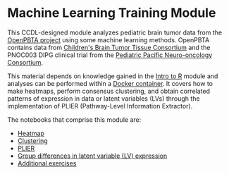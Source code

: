 # Machine Learning Training Module

This CCDL-designed module analyzes pediatric brain tumor data from the [OpenPBTA project](https://github.com/AlexsLemonade/OpenPBTA-analysis) using some machine learning methods.
OpenPBTA contains data from [Children's Brain Tumor Tissue Consortium](https://cbttc.org/) and the PNOC003 DIPG clinical trial from the [Pediatric Pacific Neuro-oncology Consortium](http://www.pnoc.us/).

This material depends on knowledge gained in the [Intro to R](https://github.com/AlexsLemonade/training-modules/tree/master/intro-to-R-tidyverse) module and analyses can be performed within a [Docker container](https://hub.docker.com/r/ccdl/training_rnaseq).
It covers how to make heatmaps, perform consensus clustering, and obtain correlated patterns of expression in data or latent variables (LVs) through the implementation of PLIER (Pathway-Level Information Extractor).

The notebooks that comprise this module are:

* [Heatmap](https://alexslemonade.github.io/training-modules/machine-learning/01-openpbta_heatmap.nb.html)
* [Clustering](https://alexslemonade.github.io/training-modules/machine-learning/02-openpbta_consensus_clustering.nb.html)
* [PLIER](https://alexslemonade.github.io/training-modules/machine-learning/03-openpbta_PLIER.nb.html)
* [Group differences in latent variable (LV) expression](https://alexslemonade.github.io/training-modules/machine-learning/04-openpbta_plot_LV.nb.html)
* [Additional exercises](https://github.com/AlexsLemonade/training-modules/blob/master/machine-learning/05-machine_learning_exercise.Rmd)
